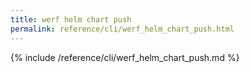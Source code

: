 ```yaml
---
title: werf helm chart push
permalink: reference/cli/werf_helm_chart_push.html
---
```


{% include /reference/cli/werf_helm_chart_push.md %}
